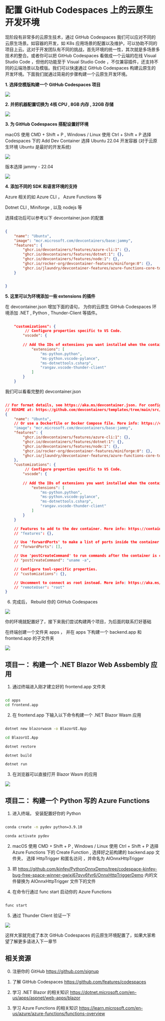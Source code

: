 # **配置 GitHub Codespaces 上的云原生开发环境**

现阶段有非常多的云原生技术，通过 GitHub Codespaces 我们可以应对不同的云原生场景。如容器的开发，如 K8s 应用场景的配置以及维护，可以协助不同的项目上云。这对于开发团队有不同的挑战，首先环境的统一性，其次就是多场景多技术的整合。或者你可以把 GitHub Codespaces 看做成一个云端的在线 Visual Studio Code ，但他的功能至于 Visual Studio Code ，不仅兼容插件，还支持不同的云端场景以及模版。我们可以快速通过 GitHub Codespaces 构建云原生的开发环境。下面我们就通过简易的步骤构建一个云原生开发环境。


**1. 选择空模版构建一个 GitHub Codespaces 项目**

<img src="./imgs/02/01.png"/>

**2. 并把机器配置切换为 4核 CPU , 8GB 内存 , 32GB 存储**


<img src="./imgs/02/02.png"/>

**3. 为 GitHub Codespaces 搭配设置好环境**

macOS 使用 CMD + Shift + P , Windows / Linux 使用 Ctrl + Shift + P 选择 Codespaces 下的  Add Dev Container 选择 Ubuntu 22.04 开发容器 (对于云原生环境 Ubuntu 是最好的开发系统)

<img src="./imgs/02/03.png"/>

版本选择 jammy - 22.04 

<img src="./imgs/02/04.png"/>


**4. 添加不同的 SDK 和语言环境的支持**

Azure 相关的如 Azure CLI ， Azure Functions 等

Dotnet CLI , Miniforge , 以及 nodejs 等

选择成功后可以参考以下 devcontainer.json 的配置

```json

{
	"name": "Ubuntu",
	"image": "mcr.microsoft.com/devcontainers/base:jammy",
	"features": {
		"ghcr.io/devcontainers/features/azure-cli:1": {},
		"ghcr.io/devcontainers/features/dotnet:1": {},
		"ghcr.io/devcontainers/features/node:1": {},
		"ghcr.io/rocker-org/devcontainer-features/miniforge:0": {},
		"ghcr.io/jlaundry/devcontainer-features/azure-functions-core-tools:1": {}
	}


}

```


**5. 这里可以为环境添加一些 extensions 的插件**

在 devcontainer.json 增加下面的语句， 为你的云原生 GitHub Codespaces 环境添加 .NET , Python , Thunder-Client 等插件。


```json

	"customizations": {
         // Configure properties specific to VS Code.
		"vscode": {
		
		// Add the IDs of extensions you want installed when the container is created.
			"extensions": [
				"ms-python.python",
				"ms-python.vscode-pylance",
				"ms-dotnettools.csharp",
				"rangav.vscode-thunder-client"
			]
		}
    }


```

我们可以看看完整的 devcontainer.json 



```json

// For format details, see https://aka.ms/devcontainer.json. For config options, see the
// README at: https://github.com/devcontainers/templates/tree/main/src/ubuntu
{
	"name": "Ubuntu",
	// Or use a Dockerfile or Docker Compose file. More info: https://containers.dev/guide/dockerfile
	"image": "mcr.microsoft.com/devcontainers/base:jammy",
	"features": {
		"ghcr.io/devcontainers/features/azure-cli:1": {},
		"ghcr.io/devcontainers/features/dotnet:1": {},
		"ghcr.io/devcontainers/features/node:1": {},
		"ghcr.io/rocker-org/devcontainer-features/miniforge:0": {},
		"ghcr.io/jlaundry/devcontainer-features/azure-functions-core-tools:1": {}
	},
	"customizations": {
         // Configure properties specific to VS Code.
		"vscode": {
		
		// Add the IDs of extensions you want installed when the container is created.
			"extensions": [
				"ms-python.python",
				"ms-python.vscode-pylance",
				"ms-dotnettools.csharp",
				"rangav.vscode-thunder-client"
			]
		}
    }

	// Features to add to the dev container. More info: https://containers.dev/features.
	// "features": {},

	// Use 'forwardPorts' to make a list of ports inside the container available locally.
	// "forwardPorts": [],

	// Use 'postCreateCommand' to run commands after the container is created.
	// "postCreateCommand": "uname -a",

	// Configure tool-specific properties.
	// "customizations": {},

	// Uncomment to connect as root instead. More info: https://aka.ms/dev-containers-non-root.
	// "remoteUser": "root"
}


```

6. 完成后， Rebuild 你的 GitHub Codespaces

<img src="./imgs/02/05.png"/>


你的环境就配置好了，接下来我们尝试构建两个项目，为后面的联系打好基础

在终端创建一个文件夹 apps ， 并在 apps 下构建一个 backend.app 和 frontend.app 的子文件夹


<img src="./imgs/02/06.png"/>


## **项目一： 构建一个 .NET Blazor Web Assbembly 应用**

1. 通过终端进入刚才建立好的 frontend.app 文件夹


```bash

cd apps
cd frontend.app

```

2. 在 frontend.app 下输入以下命令构建一个 .NET Blazor Wasm 应用



```bash

dotnet new blazorwasm -o BlazorUI.App

cd BlazorUI.App

dotnet restore

dotnet build

dotnet run

```

3. 在浏览器可以直接打开 Blazor Wasm 的应用


<img src="./imgs/02/07.png"/>



## **项目二： 构建一个 Python 写的 Azure Functions**


1. 进入终端， 安装配置好你的 Python


```bash

conda create -n pydev python=3.9.10

conda activate pydev


```

2. macOS 使用 CMD + Shift + P , Windows / Linux 使用 Ctrl + Shift + P 选择 Azure Functions 下的  Create Function ,  选择好之前构建的 backend.app 文件夹， 选择 HttpTrigger 和匿名访问 ，并命名为 AIOnnxHttpTrigger 

3. 把 https://github.com/kinfey/PythonOnnxDemo/tree/codespace-kinfey-bug-free-space-winner-gwjxj67qvv6fvr6/OnnxHttpTriggerDemo 内的文件替换为 AIOnnxHttpTrigger 文件下的文件


4. 在命令行通过 func start 启动你的 Azure Functions


```bash

func start

```

5. 通过 Thunder Client 验证一下

<img src="./imgs/02/08.png"/>

这样大家就完成了本次 GitHub Codespaces 的云原生环境配置了，如果大家希望了解更多请进入下一章节



## **相关资源**


0. 注册你的 GitHub  https://github.com/signup 

1. 了解 GitHub Codespaces https://github.com/features/codespaces 

2. 学习 .NET Blazor 的相关知识 https://dotnet.microsoft.com/en-us/apps/aspnet/web-apps/blazor

3. 学习 Azure Functions 的相关知识 https://learn.microsoft.com/en-us/azure/azure-functions/functions-overview














